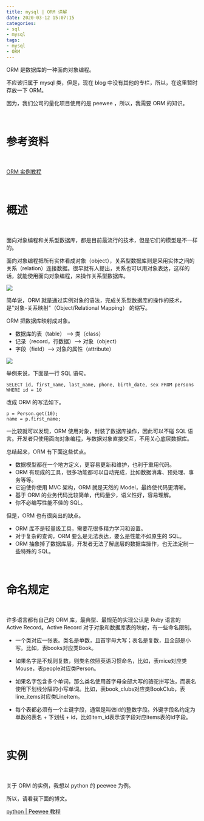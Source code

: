 ```yaml
---
title: mysql | ORM 详解
date: 2020-03-12 15:07:15
categories:
- sql
- mysql
tags:
- mysql
- ORM
---
```

ORM 是数据库的一种面向对象编程。

不应该归属于 mysql 类，但是，现在 blog 中没有其他的专栏，所以，在这里暂时存放一下 ORM。

因为，我们公司的量化项目使用的是 peewee ，所以，我需要 ORM 的知识。

<!-- more -->

<br/>

# 参考资料

<br/>

[ORM 实例教程](http://www.ruanyifeng.com/blog/2019/02/orm-tutorial.html)

<br/>

# 概述

<br/>

面向对象编程和关系型数据库，都是目前最流行的技术，但是它们的模型是不一样的。

面向对象编程把所有实体看成对象（object），关系型数据库则是采用实体之间的关系（relation）连接数据。很早就有人提出，关系也可以用对象表达，这样的话，就能使用面向对象编程，来操作关系型数据库。

![](/images/mysql/6_0.png)

简单说，ORM 就是通过实例对象的语法，完成关系型数据库的操作的技术，是"对象-关系映射"（Object/Relational Mapping） 的缩写。

ORM 把数据库映射成对象。

- 数据库的表（table） --> 类（class）
- 记录（record，行数据）--> 对象（object）
- 字段（field）--> 对象的属性（attribute）

![](/images/mysql/6_1.png)

举例来说，下面是一行 SQL 语句。

	SELECT id, first_name, last_name, phone, birth_date, sex FROM persons WHERE id = 10

改成 ORM 的写法如下。

	p = Person.get(10);
	name = p.first_name;

一比较就可以发现，ORM 使用对象，封装了数据库操作，因此可以不碰 SQL 语言。开发者只使用面向对象编程，与数据对象直接交互，不用关心底层数据库。

总结起来，ORM 有下面这些优点。

- 数据模型都在一个地方定义，更容易更新和维护，也利于重用代码。
- ORM 有现成的工具，很多功能都可以自动完成，比如数据消毒、预处理、事务等等。
- 它迫使你使用 MVC 架构，ORM 就是天然的 Model，最终使代码更清晰。
- 基于 ORM 的业务代码比较简单，代码量少，语义性好，容易理解。
- 你不必编写性能不佳的 SQL。

但是，ORM 也有很突出的缺点。

- ORM 库不是轻量级工具，需要花很多精力学习和设置。
- 对于复杂的查询，ORM 要么是无法表达，要么是性能不如原生的 SQL。
- ORM 抽象掉了数据库层，开发者无法了解底层的数据库操作，也无法定制一些特殊的 SQL。

<br/>

# 命名规定

<br/>

许多语言都有自己的 ORM 库，最典型、最规范的实现公认是 Ruby 语言的 Active Record。Active Record 对于对象和数据库表的映射，有一些命名限制。

- 一个类对应一张表。类名是单数，且首字母大写；表名是复数，且全部是小写。比如，表books对应类Book。

- 如果名字是不规则复数，则类名依照英语习惯命名，比如，表mice对应类Mouse，表people对应类Person。

- 如果名字包含多个单词，那么类名使用首字母全部大写的骆驼拼写法，而表名使用下划线分隔的小写单词。比如，表book_clubs对应类BookClub，表line_items对应类LineItem。

- 每个表都必须有一个主键字段，通常是叫做id的整数字段。外键字段名约定为单数的表名 + 下划线 + id，比如item_id表示该字段对应items表的id字段。

<br/>

# 实例

<br/>

关于 ORM 的实例，我想以 python 的 peewee 为例。

所以，请看我下面的博文。

[python | Peewee 教程](https://benpaodewoniu.github.io/2020/03/14/python77/)
